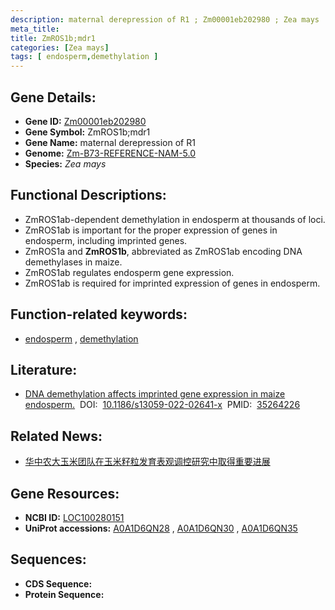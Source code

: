 ```yaml
---
description: maternal derepression of R1 ; Zm00001eb202980 ; Zea mays
meta_title:
title: ZmROS1b;mdr1
categories: [Zea mays]
tags: [ endosperm,demethylation ]
---
```


## Gene Details:
- **Gene ID:**	[Zm00001eb202980](https://www.maizegdb.org/gene_center/gene/Zm00001eb202980)
- **Gene Symbol:** ZmROS1b;mdr1
- **Gene Name:** maternal derepression of R1
- **Genome:** [Zm-B73-REFERENCE-NAM-5.0](https://www.maizegdb.org/genome/assembly/Zm-B73-REFERENCE-NAM-5.0)
- **Species:** *Zea mays*

## Functional Descriptions:
   - ZmROS1ab-dependent demethylation in endosperm at thousands of loci.
   - ZmROS1ab is important for the proper expression of genes in endosperm, including imprinted genes.
   - ZmROS1a and **ZmROS1b**, abbreviated as ZmROS1ab encoding DNA demethylases in maize.
   - ZmROS1ab regulates endosperm gene expression.
   - ZmROS1ab is required for imprinted expression of genes in endosperm.

## Function-related keywords:
- [endosperm](/tags/endosperm/)&nbsp;,&nbsp;[demethylation](/tags/demethylation/)

## Literature:
   - [DNA demethylation affects imprinted gene expression in maize endosperm.]( https://genomebiology.biomedcentral.com/articles/10.1186/s13059-022-02641-x)&nbsp;&nbsp;DOI:&nbsp;&nbsp;[10.1186/s13059-022-02641-x](https://genomebiology.biomedcentral.com/articles/10.1186/s13059-022-02641-x)&nbsp;&nbsp;PMID:&nbsp;&nbsp;[35264226](https://pubmed.ncbi.nlm.nih.gov/35264226/)

## Related News:
   - [华中农大玉米团队在玉米籽粒发育表观调控研究中取得重要进展](https://mp.weixin.qq.com/s?__biz=MzIyOTY2NDYyNQ==&mid=2247535113&idx=4&sn=b5665fb0a2d53f4302f76b43a28ae302&chksm=e8bd3817dfcab101d9314d8ce0138e1726128d6501503124bc0c34783a20a6fc72cf0401e8e3&scene=27#wechat_redirect)

## Gene Resources:
- **NCBI ID:** [LOC100280151](https://www.ncbi.nlm.nih.gov/gene/?term=LOC100280151)
- **UniProt accessions:** [A0A1D6QN28](https://www.uniprot.org/uniprotkb/A0A1D6QN28/entry)&nbsp;,&nbsp;[A0A1D6QN30](https://www.uniprot.org/uniprotkb/A0A1D6QN30/entry)&nbsp;,&nbsp;[A0A1D6QN35](https://www.uniprot.org/uniprotkb/A0A1D6QN35/entry)



## Sequences:
- **CDS Sequence:**
- **Protein Sequence:**
